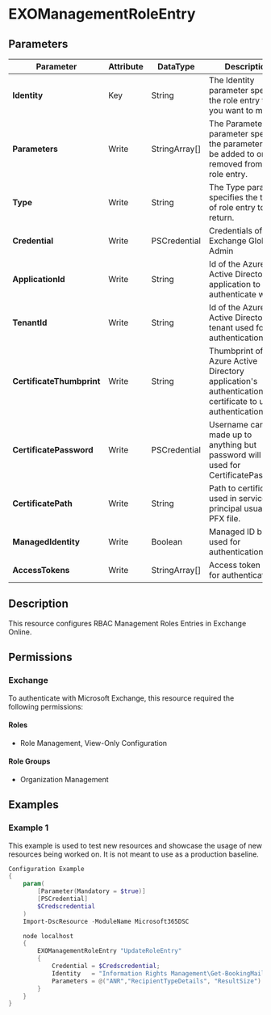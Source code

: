 ﻿# EXOManagementRoleEntry

## Parameters

| Parameter | Attribute | DataType | Description | Allowed Values |
| --- | --- | --- | --- | --- |
| **Identity** | Key | String | The Identity parameter specifies the role entry that you want to modify. | |
| **Parameters** | Write | StringArray[] | The Parameters parameter specifies the parameters to be added to or removed from the role entry. | |
| **Type** | Write | String | The Type parameter specifies the type of role entry to return. | `Cmdlet`, `Script`, `ApplicationPermission`, `WebService` |
| **Credential** | Write | PSCredential | Credentials of the Exchange Global Admin | |
| **ApplicationId** | Write | String | Id of the Azure Active Directory application to authenticate with. | |
| **TenantId** | Write | String | Id of the Azure Active Directory tenant used for authentication. | |
| **CertificateThumbprint** | Write | String | Thumbprint of the Azure Active Directory application's authentication certificate to use for authentication. | |
| **CertificatePassword** | Write | PSCredential | Username can be made up to anything but password will be used for CertificatePassword | |
| **CertificatePath** | Write | String | Path to certificate used in service principal usually a PFX file. | |
| **ManagedIdentity** | Write | Boolean | Managed ID being used for authentication. | |
| **AccessTokens** | Write | StringArray[] | Access token used for authentication. | |

## Description

This resource configures RBAC Management Roles Entries in Exchange Online.

## Permissions

### Exchange

To authenticate with Microsoft Exchange, this resource required the following permissions:

#### Roles

- Role Management, View-Only Configuration

#### Role Groups

- Organization Management

## Examples

### Example 1

This example is used to test new resources and showcase the usage of new resources being worked on.
It is not meant to use as a production baseline.

```powershell
Configuration Example
{
    param(
        [Parameter(Mandatory = $true)]
        [PSCredential]
        $Credscredential
    )
    Import-DscResource -ModuleName Microsoft365DSC

    node localhost
    {
        EXOManagementRoleEntry "UpdateRoleEntry"
        {
            Credential = $Credscredential;
            Identity   = "Information Rights Management\Get-BookingMailbox"
            Parameters = @("ANR","RecipientTypeDetails", "ResultSize")
        }
    }
}
```

